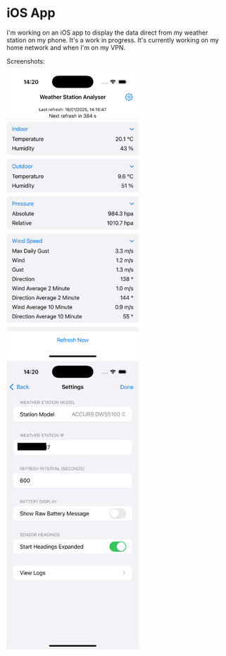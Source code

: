 # iOS App
I'm working on an iOS app to display the data direct from my weather station on my phone. It's a work in progress. It's currently working on my home network and when I'm on my VPN. 

Screenshots:

<img src="s1.png" alt="Image 1" width="300">
<img src="s2.png" alt="Image 2" width="300">
